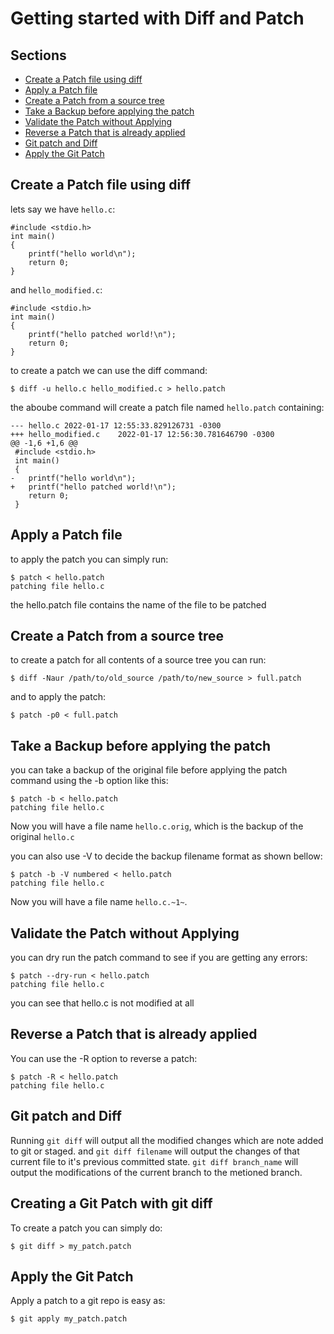# Getting started with Diff and Patch

## Sections
- [Create a Patch file using diff](create-a-patch-file-using-diff)
- [Apply a Patch file](apply-a-patch-file)
- [Create a Patch from a source tree](create-a-patch-from-a-source-tree)
- [Take a Backup before applying the patch](take-a-backup-before-applying-the-patch)
- [Validate the Patch without Applying](validate-the-patch-without-applying)
- [Reverse a Patch that is already applied](reverse-a-patch-that-is-already-applied)
- [Git patch and Diff](git-patch-and-diff)
- [Apply the Git Patch](apply-the-git-patch)

## Create a Patch file using diff

lets say we have `hello.c`:

	#include <stdio.h>
	int main()
	{
		printf("hello world\n");
		return 0;
	}

and `hello_modified.c`:

	#include <stdio.h>
	int main()
	{
		printf("hello patched world!\n");
		return 0;
	}

to create a patch we can use the diff command:

	$ diff -u hello.c hello_modified.c > hello.patch

the aboube command will create a patch file named `hello.patch` containing:

	--- hello.c	2022-01-17 12:55:33.829126731 -0300
	+++ hello_modified.c	2022-01-17 12:56:30.781646790 -0300
	@@ -1,6 +1,6 @@
	 #include <stdio.h>
	 int main()
	 {
	-	printf("hello world\n");
	+	printf("hello patched world!\n");
		return 0;
	 }

## Apply a Patch file

to apply the patch you can simply run:

	$ patch < hello.patch
	patching file hello.c

the hello.patch file contains the name of the file to be patched

## Create a Patch from a source tree

to create a patch for all contents of a source tree you can run:

	$ diff -Naur /path/to/old_source /path/to/new_source > full.patch

and to apply the patch:

	$ patch -p0 < full.patch

## Take a Backup before applying the patch

you can take a backup of the original file before applying the patch command using the -b option like this:

	$ patch -b < hello.patch
	patching file hello.c

Now you will have a file name `hello.c.orig`, which is the backup of the original `hello.c`

you can also use -V to decide the backup filename format as shown bellow:

	$ patch -b -V numbered < hello.patch
	patching file hello.c

Now you will have a file name `hello.c.~1~`.

## Validate the Patch without Applying

you can dry run the patch command to see if you are getting any errors:

	$ patch --dry-run < hello.patch
	patching file hello.c

you can see that hello.c is not modified at all

## Reverse a Patch that is already applied

You can use the -R option to reverse a patch:

	$ patch -R < hello.patch
	patching file hello.c

## Git patch and Diff

Running `git diff` will output all the modified changes which are note added to git or staged. and `git diff filename` will output the changes of that current file to it's previous committed state. `git diff branch_name` will output the modifications of the current branch to the metioned branch.

## Creating a Git Patch with git diff

To create a patch you can simply do:

	$ git diff > my_patch.patch

## Apply the Git Patch

Apply a patch to a git repo is easy as:

	$ git apply my_patch.patch

